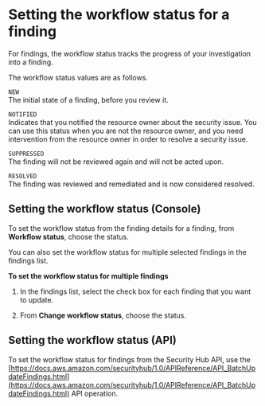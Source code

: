 # Setting the workflow status for a finding<a name="finding-workflow-status"></a>

For findings, the workflow status tracks the progress of your investigation into a finding\.

The workflow status values are as follows\.

`NEW`  
The initial state of a finding, before you review it\.

`NOTIFIED`  
Indicates that you notified the resource owner about the security issue\. You can use this status when you are not the resource owner, and you need intervention from the resource owner in order to resolve a security issue\.

`SUPPRESSED`  
The finding will not be reviewed again and will not be acted upon\.

`RESOLVED`  
The finding was reviewed and remediated and is now considered resolved\.

## Setting the workflow status \(Console\)<a name="finding-workflow-status-console"></a>

To set the workflow status from the finding details for a finding, from **Workflow status**, choose the status\.

You can also set the workflow status for multiple selected findings in the findings list\.

**To set the workflow status for multiple findings**

1. In the findings list, select the check box for each finding that you want to update\.

1. From **Change workflow status**, choose the status\.

## Setting the workflow status \(API\)<a name="finding-workflow-status-api"></a>

To set the workflow status for findings from the Security Hub API, use the [https://docs.aws.amazon.com/securityhub/1.0/APIReference/API_BatchUpdateFindings.html](https://docs.aws.amazon.com/securityhub/1.0/APIReference/API_BatchUpdateFindings.html) API operation\.